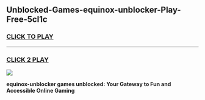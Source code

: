 
## Unblocked-Games-equinox-unblocker-Play-Free-5cl1c
<h3>
<a href="https://premium76.site?title=equinox-unblocker&ref=12A">CLICK TO PLAY</a></h3>
<hr>

<h3>
<a href="https://premium76.site?title=equinox-unblocker&ref=12A">CLICK 2 PLAY</a>
  
</h3>

<a href="https://premium76.site?title=equinox-unblocker&ref=12A"><img src="https://clearcache.store/games.png"></a>


**equinox-unblocker games unblocked: Your Gateway to Fun and Accessible Online Gaming**
